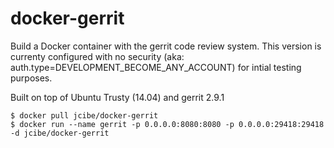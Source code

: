 docker-gerrit
=============

Build a Docker container with the gerrit code review system. This version
is currenty configured with no security (aka: auth.type=DEVELOPMENT_BECOME_ANY_ACCOUNT)
for intial testing purposes.

Built on top of Ubuntu Trusty (14.04) and gerrit 2.9.1

    $ docker pull jcibe/docker-gerrit
    $ docker run --name gerrit -p 0.0.0.0:8080:8080 -p 0.0.0.0:29418:29418 -d jcibe/docker-gerrit

